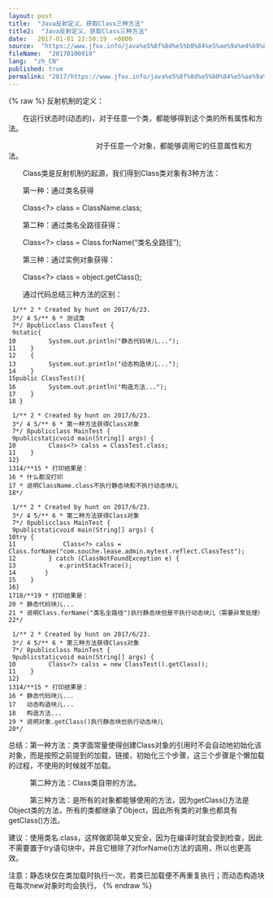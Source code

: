 ```yaml
---
layout: post
title:  "Java反射定义、获取Class三种方法"
title2:  "Java反射定义、获取Class三种方法"
date:   2017-01-01 23:50:19  +0800
source:  "https://www.jfox.info/java%e5%8f%8d%e5%b0%84%e5%ae%9a%e4%b9%89-%e8%8e%b7%e5%8f%96class%e4%b8%89%e7%a7%8d%e6%96%b9%e6%b3%95.html"
fileName:  "20170100919"
lang:  "zh_CN"
published: true
permalink: "2017/https://www.jfox.info/java%e5%8f%8d%e5%b0%84%e5%ae%9a%e4%b9%89-%e8%8e%b7%e5%8f%96class%e4%b8%89%e7%a7%8d%e6%96%b9%e6%b3%95.html"
---
```

{% raw %}
反射机制的定义：

　　在运行状态时(动态的)，对于任意一个类，都能够得到这个类的所有属性和方法。

　　　　　　　　　　　　 对于任意一个对象，都能够调用它的任意属性和方法。

　　Class类是反射机制的起源，我们得到Class类对象有3种方法：

　　第一种：通过类名获得

　　Class<?> class = ClassName.class;

　　第二种：通过类名全路径获得：

　　Class<?> class = Class.forName(“类名全路径”);

　　第三种：通过实例对象获得：

　　Class<?> class = object.getClass();

　　通过代码总结三种方法的区别：

     1/** 2 * Created by hunt on 2017/6/23.
     3*/ 4 5/** 6 * 测试类
     7*/ 8publicclass ClassTest {
     9static{
    10         System.out.println("静态代码块儿...");
    11    }
    12    {
    13         System.out.println("动态构造块儿...");
    14    }
    15public ClassTest(){
    16         System.out.println("构造方法...");
    17    }
    18 }

     1/** 2 * Created by hunt on 2017/6/23.
     3*/ 4 5/** 6 * 第一种方法获得Class对象
     7*/ 8publicclass MainTest {
     9publicstaticvoid main(String[] args) {
    10         Class<?> calss = ClassTest.class;
    11    }
    12}
    1314/**15 * 打印结果是：
    16 * 什么都没打印
    17 * 说明ClassName.class不执行静态块和不执行动态块儿
    18*/

     1/** 2 * Created by hunt on 2017/6/23.
     3*/ 4 5/** 6 * 第二种方法获得Class对象
     7*/ 8publicclass MainTest {
     9publicstaticvoid main(String[] args) {
    10try {
    11             Class<?> calss = Class.forName("com.souche.lease.admin.mytest.reflect.ClassTest");
    12         } catch (ClassNotFoundException e) {
    13            e.printStackTrace();
    14        }
    15    }
    16}
    1718/**19 * 打印结果是：
    20 * 静态代码块儿...
    21 * 说明Class.forName("类名全路径")执行静态块但是不执行动态块儿（需要异常处理）
    22*/

     1/** 2 * Created by hunt on 2017/6/23.
     3*/ 4 5/** 6 * 第三种方法获得Class对象
     7*/ 8publicclass MainTest {
     9publicstaticvoid main(String[] args) {
    10         Class<?> calss = new ClassTest().getClass();
    11    }
    12}
    1314/**15 * 打印结果是：
    16 * 静态代码块儿...
    17   动态构造块儿...
    18   构造方法...
    19 * 说明对象.getClass()执行静态块也执行动态块儿
    20*/

总结：第一种方法：类字面常量使得创建Class对象的引用时不会自动地初始化该对象，而是按照之前提到的加载，链接，初始化三个步骤，这三个步骤是个懒加载的过程，不使用的时候就不加载。

　　　第二种方法：Class类自带的方法。

　　　第三种方法：是所有的对象都能够使用的方法，因为getClass()方法是Object类的方法，所有的类都继承了Object，因此所有类的对象也都具有getClass()方法。

建议：使用类名.class，这样做即简单又安全，因为在编译时就会受到检查，因此不需要置于try语句块中，并且它根除了对forName()方法的调用，所以也更高效。

注意：静态块仅在类加载时执行一次，若类已加载便不再重复执行；而动态构造块在每次new对象时均会执行。
{% endraw %}
